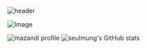 ![header](https://capsule-render.vercel.app/api?type=blur&color=auto&height=300&section=header&text=seulmung's%20github&fontSize=90)


![Image](https://github.com/user-attachments/assets/e79cec04-ccde-4b76-88e2-f7c09229abe6)


![mazandi profile](http://mazandi.herokuapp.com/api?handle=tmfajddl&theme=warm) ![seulmung's GitHub stats](https://github-readme-stats.vercel.app/api?username=tmfajddl&show_icons=true&theme=buefy&include_all_commits=true)

